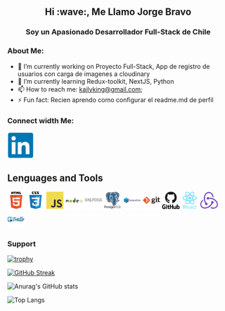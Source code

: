 <div>
    <img src="https://comunidad.movistar.es/t5/image/serverpage/image-id/40562i586BD2B10B780C11/image-size/original?v=mpbl-1&px=-1" alt="" />
</div>
<div align="left">
    <h2 align="center">Hi :wave:, Me Llamo Jorge Bravo</h2>
    <h3 align="center">Soy un Apasionado Desarrollador Full-Stack de Chile</h3>
</div>

### About Me:
- 🔭 I’m currently working on Proyecto Full-Stack, App de registro de usuarios con carga de imagenes a cloudinary 
- 🌱 I’m currently learning Redux-toolkit, NextJS, Python
- 📫 How to reach me: [kailyking@gmail.com](mailto:kailyking@gmail.com);
- ⚡ Fun fact: Recien aprendo como configurar el readme.md de perfil

### Connect width Me:
<div>
    <a href="https://www.linkedin.com/in/jorge-manuel-bravo-sep%C3%BAlveda-a63365175"><img src="https://github.com/devicons/devicon/blob/master/icons/linkedin/linkedin-original.svg" title="LINKEDIN" alt="LINKEDIN"     width="60" height="60" /></a>
</div>


<div align="left">
  <h2>Lenguages and Tools</h2>
  <div>
    <img src="https://github.com/devicons/devicon/blob/master/icons/html5/html5-original-wordmark.svg" title="HTML5" alt="HTML5" width="40" height="40" />
    <img src="https://github.com/devicons/devicon/blob/master/icons/css3/css3-original-wordmark.svg" title="CSS3" alt="CSS3" width="40" height="40" />
    <img src="https://github.com/devicons/devicon/blob/master/icons/javascript/javascript-original.svg" title="JAVASCRIPT" alt="JAVASCRIPT" width="40" height="40" />
    <img src="https://github.com/devicons/devicon/blob/master/icons/nodejs/nodejs-original-wordmark.svg" title="NODEJS" alt="NODEJS" width="40" height="40" />
    <img src="https://github.com/devicons/devicon/blob/master/icons/express/express-original-wordmark.svg" title="EXPRESS" alt="EXPRESS" width="40" height="40" />
    <img src="https://github.com/devicons/devicon/blob/master/icons/postgresql/postgresql-original-wordmark.svg" title="POSTGRESQL" alt="POSTGRESQL" width="40" height="40" />
    <img src="https://github.com/devicons/devicon/blob/master/icons/sequelize/sequelize-original-wordmark.svg" title="SEQUELIZE" alt="SEQUELIZE" width="40" height="40" />
    <img src="https://github.com/devicons/devicon/blob/master/icons/git/git-original-wordmark.svg" title="GIT" alt="GIT" width="40" height="40" />
    <img src="https://github.com/devicons/devicon/blob/master/icons/github/github-original-wordmark.svg" title="GITHUB" alt="GITHUB" width="40" height="40" />
    <img src="https://github.com/devicons/devicon/blob/master/icons/react/react-original-wordmark.svg" title="REACT" alt="REACT" width="40" height="40" />
    <img src="https://github.com/devicons/devicon/blob/master/icons/redux/redux-original.svg" title="REDUX" alt="REDUX" width="40" height="40" />
    <img src="https://github.com/devicons/devicon/blob/master/icons/trello/trello-plain-wordmark.svg" title="TRELLO" alt="TRELLO" width="40" height="40" />
  </div>
</div>



### Support

[![trophy](https://github-profile-trophy.vercel.app/?username=KailyKinG&theme=onedark)](https://github.com/ryo-ma/github-profile-trophy)

[![GitHub Streak](http://github-readme-streak-stats.herokuapp.com?user=KailyKinG&theme=merko&date_format=M%20j%5B%2C%20Y%5D)](https://git.io/streak-stats)

![Anurag's GitHub stats](https://github-readme-stats.vercel.app/api?username=KailyKinG&show_icons=true&theme=merko)

![Top Langs](https://github-readme-stats.vercel.app/api/top-langs/?username=KailyKinG)
